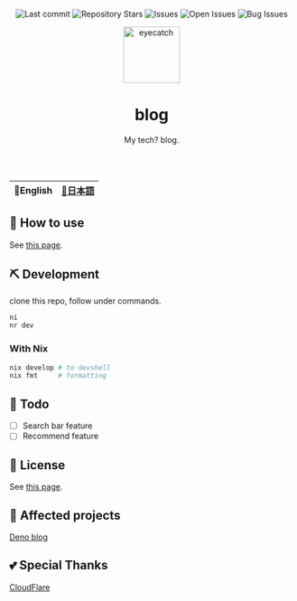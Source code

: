 <div align="center">

![Last commit](https://img.shields.io/github/last-commit/Comamoca/blog?style=flat-square)
![Repository Stars](https://img.shields.io/github/stars/Comamoca/blog?style=flat-square)
![Issues](https://img.shields.io/github/issues/Comamoca/blog?style=flat-square)
![Open Issues](https://img.shields.io/github/issues-raw/Comamoca/blog?style=flat-square)
![Bug Issues](https://img.shields.io/github/issues/Comamoca/blog/bug?style=flat-square)

<img src="https://emoji2svg.deno.dev/api/🦊" alt="eyecatch" height="100">

# blog

My tech? blog.

<br>
<br>

</div>

<table>
  <thead>
    <tr>
      <th style="text-align:center">🍔English</th>
      <th style="text-align:center"><a href="README.ja.md">🍡日本語</a></th>
    </tr>
  </thead>
</table>

<div align="center">

</div>

## 🚀 How to use

See [this page](https://comamoca.pages.dev).

## ⛏️ Development

clone this repo, follow under commands.

```sh
ni
nr dev
```

### With Nix

```sh
nix develop # to devshell
nix fmt     # formatting
```

## 📝 Todo

- [ ] Search bar feature
- [ ] Recommend feature

## 📜 License

See [this page](https://comamoca.pages.dev/info).

## 👏 Affected projects

[Deno blog](https://deno.land/x/blog@0.5.0)

## 💕 Special Thanks

[CloudFlare](https://www.cloudflare.com/)
